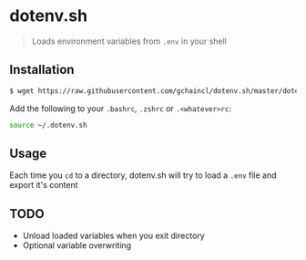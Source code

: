 # dotenv.sh

> Loads environment variables from `.env` in your shell
 
## Installation
```sh
$ wget https://raw.githubusercontent.com/gchaincl/dotenv.sh/master/dotenv.sh -O ~/.dotenv.sh
```
Add the following to your `.bashrc`, `.zshrc` or `.<whatever>rc`:
```sh
source ~/.dotenv.sh
```

## Usage
Each time you `cd` to a directory, dotenv.sh will try to load a `.env` file and export it's content

## TODO
* Unload loaded variables when you exit directory
* Optional variable overwriting
